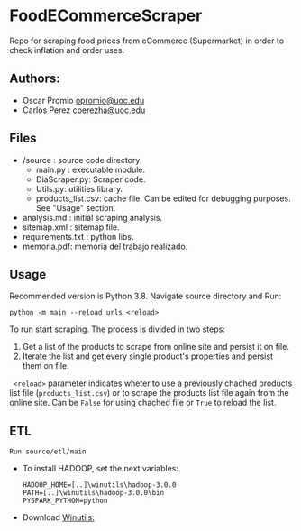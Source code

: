 # FoodECommerceScraper

Repo for scraping food prices from eCommerce (Supermarket) in order to check inflation and
order uses.

## Authors:

- Oscar Promio opromio@uoc.edu
- Carlos Perez cperezha@uoc.edu

## Files

- /source : source code directory
  - main.py : executable module.
  - DiaScraper.py: Scraper code.
  - Utils.py: utilities library.
  - products_list.csv: cache file. Can be edited for debugging purposes. See "Usage" section.
- analysis.md : initial scraping analysis.
- sitemap.xml : sitemap file.
- requirements.txt : python libs.
- memoria.pdf: memoria del trabajo realizado.

## Usage

Recommended version is Python 3.8. Navigate source directory and Run:

    python -m main --reload_urls <reload>

To run start scraping. The process is divided in two steps:

1. Get a list of the products to scrape from online site and persist it on file.
2. Iterate the list and get every single product's properties and persist them on file.

``` <reload>``` parameter indicates wheter to use a previously chached products list file (```products_list.csv```)
or to scrape the products list file again from the online site. Can be ```False``` for using chached file or 
```True``` to reload the list.

## ETL
  ```Run source/etl/main```
  
- To install HADOOP, set the next variables:
	```
    HADOOP_HOME=[..]\winutils\hadoop-3.0.0
    PATH=[..]\winutils\hadoop-3.0.0\bin
    PYSPARK_PYTHON=python
	```
  
- Download [Winutils:](https://github.com/steveloughran/winutils)